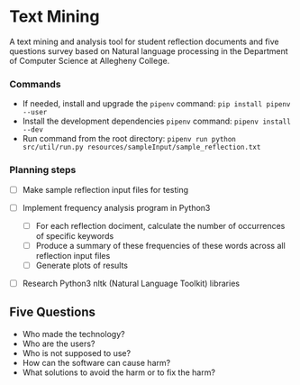 # Text Mining
A text mining and analysis tool for student reflection documents and five questions
survey based on Natural language processing in the Department of Computer Science
at Allegheny College.


### Commands

- If needed, install and upgrade the `pipenv` command: `pip install pipenv --user`
- Install the development dependencies `pipenv` command: `pipenv install --dev`
- Run command from the root directory: `pipenv run python src/util/run.py resources/sampleInput/sample_reflection.txt`


### Planning steps

- [ ] Make sample reflection input files for testing
- [ ] Implement frequency analysis program in Python3
  - [ ] For each reflection dociment, calculate the number of occurrences of specific keywords
  - [ ] Produce a summary of these frequencies of these words across all reflection input files
  - [ ] Generate plots of results
- [ ] Research Python3 nltk (Natural Language Toolkit) libraries


## Five Questions
- Who made the technology?
- Who are the users?
- Who is not supposed to use?
- How can the software can cause harm?
- What solutions to avoid the harm or to fix the harm?
